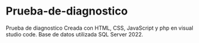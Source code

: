 # Prueba-de-diagnostico
Prueba de diagnostico
Creada con HTML, CSS, JavaScript y php en visual studio code.
Base de datos utilizada SQL Server 2022.
